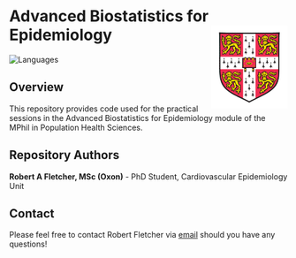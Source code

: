 # Advanced Biostatistics for Epidemiology <a href='https://www.cam.ac.uk'><img src='figs/cambridge.png' align="right" height="150" /></a>

<!-- badges: start -->
![Languages](https://img.shields.io/badge/Languages-R-6498d3)
<!-- badges: end -->

## Overview

This repository provides code used for the practical sessions in the Advanced Biostatistics for Epidemiology module of the MPhil in Population Health Sciences.

## Repository Authors

**Robert A Fletcher, MSc (Oxon)** - PhD Student, Cardiovascular Epidemiology Unit

## Contact

Please feel free to contact Robert Fletcher via [email](mailto:raf69@cam.ac.uk?subject=Inquiry) should you have any questions!
